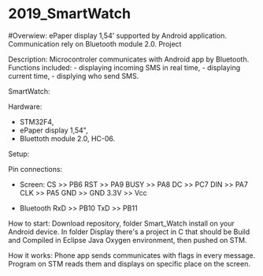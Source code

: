 # 2019_SmartWatch


#Overwiew:
  ePaper display 1,54' supported by Android application. Communication rely on Bluetooth module 2.0.
  Project 
 
Description:
  Microcontroler communicates with Android app by Bluetooth. Functions included:
    - displaying incoming SMS in real time,
    - displaying current time,
    - displying who send SMS.

SmartWatch:

Hardware:
- STM32F4,
- ePaper display 1,54",
- Bluettoth module 2.0, HC-06.

Setup:

Pin connections:

  - Screen:
      CS >> PB6
      RST >> PA9
      BUSY >> PA8
      DC >> PC7
      DIN >> PA7
      CLK >> PA5
      GND >> GND
      3.3V >> Vcc

  - Bluetooth
      RxD >> PB10
      TxD >> PB11
      
How to start:
  Download repository, folder Smart_Watch install on your Android device.
  In folder Display there's a project in C that should be Build and Compiled in Eclipse Java Oxygen environment, then pushed on STM.
  
 How it works:
  Phone app sends communicates with flags in every message. Program on STM reads them and displays on specific place on the screen.

  

      



  
